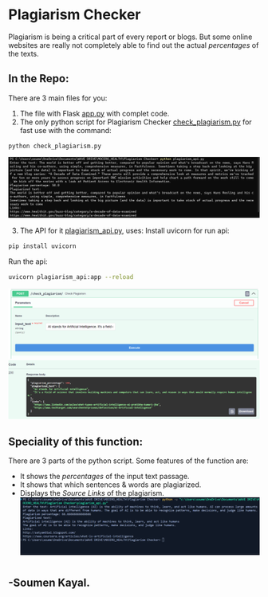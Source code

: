 # Plagiarism Checker

Plagiarism is being a critical part of every report or blogs. But some online websites are really not completely able to find out the actual *percentages* of the texts.

## In the Repo:
There are 3 main files for you:
1. The file with Flask [app.py](https://github.com/wavesoumen/Plagiarism-Checker/blob/main/app.py) with complet code.
2. The only python script for Plagiarism Checker [check_plagiarism.py](https://github.com/wavesoumen/Plagiarism-Checker/blob/main/check_plagiarism.py) for fast use with the command:
```bash
python check_plagiarism.py
```
![CMD Screenshot](https://github.com/wavesoumen/Plagiarism-Checker/blob/main/Pictures/pl2.png)

3. The API for it [plagiarism_api.py](https://github.com/wavesoumen/Plagiarism-Checker/blob/main/plagiarism_api.py), uses:
Install uvicorn for run api:
```bash
pip install uvicorn
```
Run the api:
```bash
uvicorn plagiarism_api:app --reload
```
![Running](https://github.com/wavesoumen/Plagiarism-Checker/blob/main/Pictures/plagiarism1.png)
![Result](https://github.com/wavesoumen/Plagiarism-Checker/blob/main/Pictures/plagiarism2.png)

## Speciality of this function:
There are 3 parts of the python script.
Some features of the function are:
- It shows the _percentages_ of the input text passage.
- It shows that which sentences & words are plagiarized.
- Displays the *Source Links* of the plagiarism.
![CMD Screenshot](https://github.com/wavesoumen/Plagiarism-Checker/blob/main/Pictures/pl1.png)
# 
## -Soumen Kayal.

